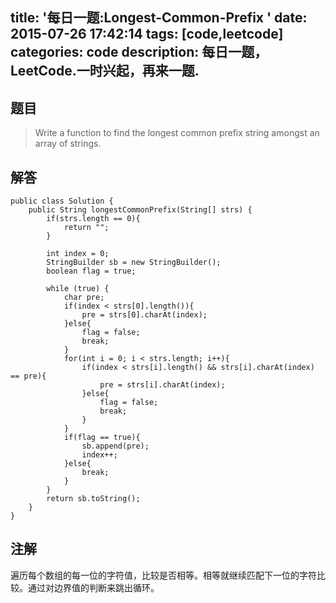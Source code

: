 title: '每日一题:Longest-Common-Prefix '
date: 2015-07-26 17:42:14
tags: [code,leetcode]
categories: code
description: 每日一题，LeetCode.一时兴起，再来一题.
---

## 题目

>Write a function to find the longest common prefix string amongst an array of strings.

## 解答

```
public class Solution {
    public String longestCommonPrefix(String[] strs) {
        if(strs.length == 0){
            return "";
        }
        
        int index = 0;
        StringBuilder sb = new StringBuilder();
        boolean flag = true;
       
        while (true) {
            char pre;
            if(index < strs[0].length()){
                pre = strs[0].charAt(index);
            }else{
                flag = false;
                break;
            }
            for(int i = 0; i < strs.length; i++){
                if(index < strs[i].length() && strs[i].charAt(index) == pre){
                    pre = strs[i].charAt(index);
                }else{
                    flag = false;
                    break;
                }
            }
            if(flag == true){
                sb.append(pre);
                index++;
            }else{
                break;
            }
        }
        return sb.toString();
    }
}
```

## 注解

遍历每个数组的每一位的字符值，比较是否相等。相等就继续匹配下一位的字符比较。通过对边界值的判断来跳出循环。


